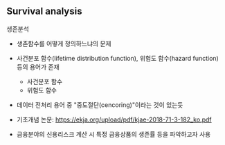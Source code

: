 
Survival analysis 
------------------

생존분석

  * 생존함수를 어떻게 정의하느냐의 문제
  * 사건분포 함수(lifetime distribution function), 위험도 함수(hazard function) 등의 용어가 존재
    * 사건분포 함수
    * 위험도 함수
  * 데이터 전처리 용어 중 "중도절단(cencoring)"이라는 것이 있는듯
  
  
  * 기초개념 논문: https://ekja.org/upload/pdf/kjae-2018-71-3-182_ko.pdf
  * 금융분야의 신용리스크 계산 시 특정 금융상품의 생존률 등을 파악하고자 사용 

